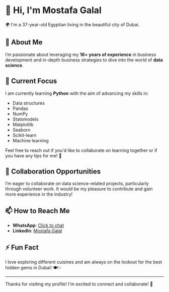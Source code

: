 # 👋 Hi, I'm Mostafa Galal

🌍 I'm a 37-year-old Egyptian living in the beautiful city of Dubai.

## 👀 About Me
I’m passionate about leveraging my **16+ years of experience** in business development and in-depth business strategies to dive into the world of **data science**.

## 🌱 Current Focus
I am currently learning **Python** with the aim of advancing my skills in:
- Data structures
- Pandas
- NumPy
- Statsmodels
- Matplotlib
- Seaborn
- Scikit-learn
- Machine learning

Feel free to reach out if you'd like to collaborate on learning together or if you have any tips for me! 🤝

## 💞 Collaboration Opportunities
I’m eager to collaborate on data science-related projects, particularly through volunteer work. It would be my pleasure to contribute and gain more experience in the industry!

## 📫 How to Reach Me
- **WhatsApp**: [Click to chat](https://wa.me/971529965588)
- **LinkedIn**: [Mostafa Galal](https://www.linkedin.com/in/mostafa-galal-bd/)

## ⚡ Fun Fact
I love exploring different cuisines and am always on the lookout for the best hidden gems in Dubai! 🍽️✨

---

Thanks for visiting my profile! I'm excited to connect and collaborate! 🎉

<!---
MGalal07/MGalal07 is a ✨ special ✨ repository because its `README.md` (this file) appears on your GitHub profile.
You can click the Preview link to take a look at your changes.
--->
